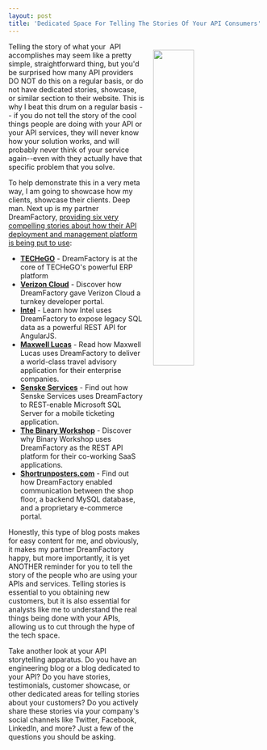 ```yaml
---
layout: post
title: 'Dedicated Space For Telling The Stories Of Your API Consumers'
---
```

<p><a href="https://www.dreamfactory.com/stories"><img style="padding: 15px;" src="http://kinlane-productions.s3.amazonaws.com/api_evangelist_site/blog/screen_shot_2017_02_07_at_10.13.17_am.png" alt="" width="40%" align="right" /></a></p>
<p>Telling the story of what your&nbsp; API accomplishes may seem like a pretty simple, straightforward thing, but you'd be surprised how many API providers DO NOT do this on a regular basis, or do not have dedicated stories, showcase, or similar section to their website. This is why I beat this drum on a regular basis -- if you do not tell the story of the cool things people are doing with your API or your API services, they will never know how your solution works, and will probably never think of your service again--even with they actually have that specific problem that you solve.</p>
<p>To help demonstrate this in a very meta way, I am going to showcase how my clients, showcase their clients. Deep man. Next up is my partner DreamFactory, <a href="https://www.dreamfactory.com/stories">providing six very compelling stories about how their API deployment and management platform is being put to use</a>:</p>
<ul>
<li><strong><a href="http://www.dreamfactory.com/stories/techego">TECHeGO</a></strong> - DreamFactory is at the core of TECHeGO's powerful ERP platform&nbsp;</li>
<li><strong><a href="http://www.dreamfactory.com/stories/verizon">Verizon Cloud</a></strong> - Discover how DreamFactory gave Verizon Cloud a turnkey developer portal.</li>
<li><strong><a href="http://www.dreamfactory.com/stories/intel">Intel</a></strong> - Learn how Intel uses DreamFactory to expose legacy SQL data as a powerful REST API for AngularJS.</li>
<li><strong><a href="http://www.dreamfactory.com/stories/maxwell-lucas">Maxwell Lucas</a></strong> - Read how Maxwell Lucas uses DreamFactory to deliver a world-class travel advisory application for their enterprise companies.</li>
<li><strong><a href="http://www.dreamfactory.com/stories/senske-services">Senske Services</a></strong> - Find out how Senske Services uses DreamFactory to REST-enable Microsoft SQL Server for a mobile ticketing application.</li>
<li><strong><a href="http://www.dreamfactory.com/stories/binary-workshop">The Binary Workshop</a></strong> - Discover why Binary Workshop uses DreamFactory as the REST API platform for their co-working SaaS applications.</li>
<li><strong><a href="http://www.dreamfactory.com/stories/shortrunposterscom">Shortrunposters.com</a></strong> - Find out how DreamFactory enabled communication between the shop floor, a backend MySQL database, and a proprietary e-commerce portal.</li>
</ul>
<p>Honestly, this type of blog posts makes for easy content for me, and obviously, it makes my partner DreamFactory happy, but more importantly, it is yet ANOTHER reminder for you to tell the story of the people who are using your APIs and services. Telling stories is essential to you obtaining new customers, but it is also essential for analysts like me to understand the real things being done with your APIs, allowing us to cut through the hype of the tech space.</p>
<p>Take another look at your API storytelling apparatus. Do you have an engineering blog or a blog dedicated to your API? Do you have stories, testimonials, customer showcase, or other dedicated areas for telling stories about your customers? Do you actively share these stories via your company's social channels like Twitter, Facebook, LinkedIn, and more? Just a few of the questions you should be asking.</p>
<ul>
</ul>